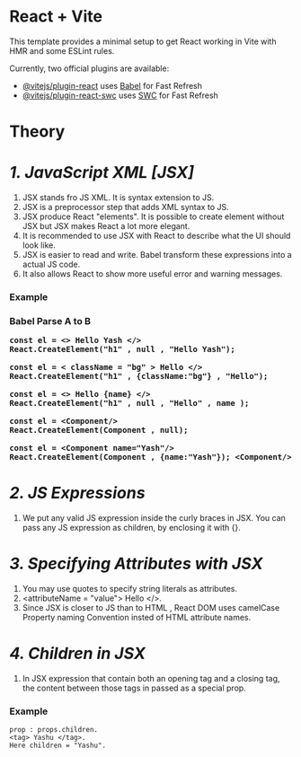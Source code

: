 # React + Vite

This template provides a minimal setup to get React working in Vite with HMR and some ESLint rules.

Currently, two official plugins are available:

- [@vitejs/plugin-react](https://github.com/vitejs/vite-plugin-react/blob/main/packages/plugin-react/README.md) uses [Babel](https://babeljs.io/) for Fast Refresh
- [@vitejs/plugin-react-swc](https://github.com/vitejs/vite-plugin-react-swc) uses [SWC](https://swc.rs/) for Fast Refresh


# Theory

# _1. JavaScript XML [JSX]_

1. JSX stands fro JS XML. It is syntax extension to JS.
2. JSX is a preprocessor step that adds XML syntax to JS.
3. JSX produce React "elements". It is possible to create element without JSX but JSX makes React a lot more elegant.
4. It is recommended to use JSX with React to describe what the UI should look like.
5. JSX is easier to read and write. Babel transform these expressions into a actual JS code.
6. It also allows React to show more useful error and warning messages.

<h3> Example <h3>
  
Babel Parse A to B

    const el = <> Hello Yash </>
    React.CreateElement("h1" , null , "Hello Yash");

    const el = < className = "bg" > Hello </>
    React.CreateElement("h1" , {className:"bg"} , "Hello");

    const el = <> Hello {name} </>
    React.CreateElement("h1" , null , "Hello" , name );
    
    const el = <Component/>
    React.CreateElement(Component , null);
    
    const el = <Component name="Yash"/>
    React.CreateElement(Component , {name:"Yash"}); <Component/>

# _2. JS Expressions_ 

1. We put any valid JS expression inside the curly braces in JSX. You can pass any JS expression as children, by enclosing it with {}.

# _3. Specifying Attributes with JSX_

1. You may use quotes to specify string literals as attributes.
2. <attributeName = "value"> Hello </>.
3. Since JSX is closer to JS than to HTML , React DOM uses camelCase Property naming Convention insted of HTML attribute names.

# _4. Children in JSX_

1. In JSX expression that contain both an opening tag and a closing tag, the content between those tags in passed as a special prop.
  <h3>Example</h3>
  
    prop : props.children.  
    <tag> Yashu </tag>.  
    Here children = "Yashu".
    
